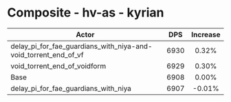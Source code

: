 # Composite - hv-as - kyrian
| Actor | DPS | Increase |
|---|:---:|:---:|
|delay_pi_for_fae_guardians_with_niya-and-void_torrent_end_of_vf|6930|0.32%|
|void_torrent_end_of_voidform|6929|0.30%|
|Base|6908|0.00%|
|delay_pi_for_fae_guardians_with_niya|6907|-0.01%|

